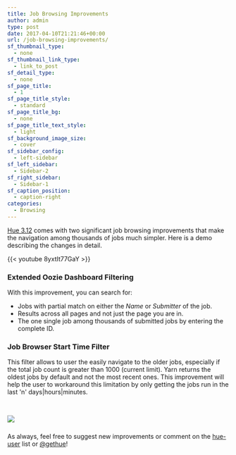 ```yaml
---
title: Job Browsing Improvements
author: admin
type: post
date: 2017-04-10T21:21:46+00:00
url: /job-browsing-improvements/
sf_thumbnail_type:
  - none
sf_thumbnail_link_type:
  - link_to_post
sf_detail_type:
  - none
sf_page_title:
  - 1
sf_page_title_style:
  - standard
sf_page_title_bg:
  - none
sf_page_title_text_style:
  - light
sf_background_image_size:
  - cover
sf_sidebar_config:
  - left-sidebar
sf_left_sidebar:
  - Sidebar-2
sf_right_sidebar:
  - Sidebar-1
sf_caption_position:
  - caption-right
categories:
  - Browsing
---
```


[Hue 3.12][1] comes with two significant job browsing improvements that make the navigation among thousands of jobs much simpler. Here is a demo describing the changes in detail.

{{< youtube 8yxtIt77GaY >}}

### Extended Oozie Dashboard Filtering

With this improvement, you can search for:

- Jobs with partial match on either the _Name_ or *Submitter* of the job.
- Results across all pages and not just the page you are in.
- The one single job among thousands of submitted jobs by entering the complete ID.

### Job Browser Start Time Filter

This filter allows to user the easily navigate to the older jobs, especially if the total job count is greater than 1000 (current limit). Yarn returns the oldest jobs by default and not the most recent ones. This improvement will help the user to workaround this limitation by only getting the jobs run in the last 'n' days|hours|minutes.

&nbsp;

[<img src="https://cdn.gethue.com/uploads/2017/03/new-jb-filter.png"/>][2]

###

As always, feel free to suggest new improvements or comment on the [hue-user][3] list or [@gethue][4]!

[1]: https://gethue.com/hue-3-12-the-improved-editor-for-sql-developers-and-analysts-is-out/
[2]: https://cdn.gethue.com/uploads/2017/03/new-jb-filter.png
[3]: http://groups.google.com/a/cloudera.org/group/hue-user
[4]: https://twitter.com/gethue

